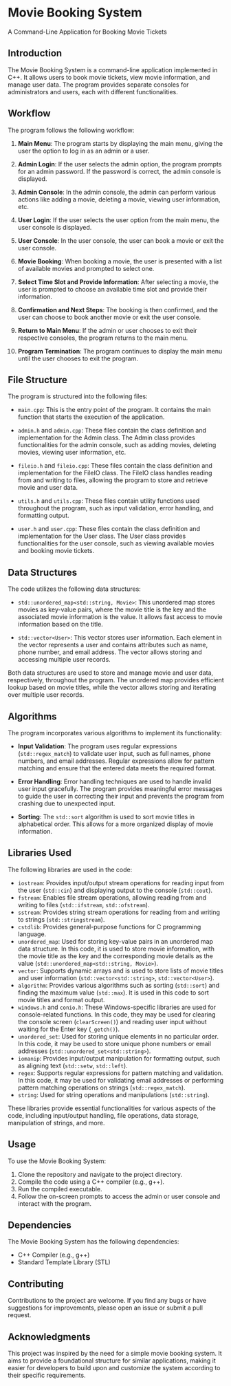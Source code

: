 <div align="center">
</div>

# Movie Booking System
A Command-Line Application for Booking Movie Tickets

## Introduction
The Movie Booking System is a command-line application implemented in C++. It allows users to book movie tickets, view movie information, and manage user data. The program provides separate consoles for administrators and users, each with different functionalities.

## Workflow
The program follows the following workflow:

1. **Main Menu**: The program starts by displaying the main menu, giving the user the option to log in as an admin or a user.

2. **Admin Login**: If the user selects the admin option, the program prompts for an admin password. If the password is correct, the admin console is displayed.

3. **Admin Console**: In the admin console, the admin can perform various actions like adding a movie, deleting a movie, viewing user information, etc.

4. **User Login**: If the user selects the user option from the main menu, the user console is displayed.

5. **User Console**: In the user console, the user can book a movie or exit the user console.

6. **Movie Booking**: When booking a movie, the user is presented with a list of available movies and prompted to select one.

7. **Select Time Slot and Provide Information**: After selecting a movie, the user is prompted to choose an available time slot and provide their information.

8. **Confirmation and Next Steps**: The booking is then confirmed, and the user can choose to book another movie or exit the user console.

9. **Return to Main Menu**: If the admin or user chooses to exit their respective consoles, the program returns to the main menu.

10. **Program Termination**: The program continues to display the main menu until the user chooses to exit the program.

## File Structure
The program is structured into the following files:

- `main.cpp`: This is the entry point of the program. It contains the main function that starts the execution of the application.

- `admin.h` and `admin.cpp`: These files contain the class definition and implementation for the Admin class. The Admin class provides functionalities for the admin console, such as adding movies, deleting movies, viewing user information, etc.

- `fileio.h` and `fileio.cpp`: These files contain the class definition and implementation for the FileIO class. The FileIO class handles reading from and writing to files, allowing the program to store and retrieve movie and user data.

- `utils.h` and `utils.cpp`: These files contain utility functions used throughout the program, such as input validation, error handling, and formatting output.

- `user.h` and `user.cpp`: These files contain the class definition and implementation for the User class. The User class provides functionalities for the user console, such as viewing available movies and booking movie tickets.

## Data Structures
The code utilizes the following data structures:

- `std::unordered_map<std::string, Movie>`: This unordered map stores movies as key-value pairs, where the movie title is the key and the associated movie information is the value. It allows fast access to movie information based on the title.

- `std::vector<User>`: This vector stores user information. Each element in the vector represents a user and contains attributes such as name, phone number, and email address. The vector allows storing and accessing multiple user records.

Both data structures are used to store and manage movie and user data, respectively, throughout the program. The unordered map provides efficient lookup based on movie titles, while the vector allows storing and iterating over multiple user records.

## Algorithms
The program incorporates various algorithms to implement its functionality:

- **Input Validation**: The program uses regular expressions (`std::regex_match`) to validate user input, such as full names, phone numbers, and email addresses. Regular expressions allow for pattern matching and ensure that the entered data meets the required format.

- **Error Handling**: Error handling techniques are used to handle invalid user input gracefully. The program provides meaningful error messages to guide the user in correcting their input and prevents the program from crashing due to unexpected input.

- **Sorting**: The `std::sort` algorithm is used to sort movie titles in alphabetical order. This allows for a more organized display of movie information.

## Libraries Used
The following libraries are used in the code:

- `iostream`: Provides input/output stream operations for reading input from the user (`std::cin`) and displaying output to the console (`std::cout`).
- `fstream`: Enables file stream operations, allowing reading from and writing to files (`std::ifstream`, `std::ofstream`).
- `sstream`: Provides string stream operations for reading from and writing to strings (`std::stringstream`).
- `cstdlib`: Provides general-purpose functions for C programming language.
- `unordered_map`: Used for storing key-value pairs in an unordered map data structure. In this code, it is used to store movie information, with the movie title as the key and the corresponding movie details as the value (`std::unordered_map<std::string, Movie>`).
- `vector`: Supports dynamic arrays and is used to store lists of movie titles and user information (`std::vector<std::string>`, `std::vector<User>`).
- `algorithm`: Provides various algorithms such as sorting (`std::sort`) and finding the maximum value (`std::max`). It is used in this code to sort movie titles and format output.
- `windows.h` and `conio.h`: These Windows-specific libraries are used for console-related functions. In this code, they may be used for clearing the console screen (`clearScreen()`) and reading user input without waiting for the Enter key (`_getch()`).
- `unordered_set`: Used for storing unique elements in no particular order. In this code, it may be used to store unique phone numbers or email addresses (`std::unordered_set<std::string>`).
- `iomanip`: Provides input/output manipulation for formatting output, such as aligning text (`std::setw`, `std::left`).
- `regex`: Supports regular expressions for pattern matching and validation. In this code, it may be used for validating email addresses or performing pattern matching operations on strings (`std::regex_match`).
- `string`: Used for string operations and manipulations (`std::string`).

These libraries provide essential functionalities for various aspects of the code, including input/output handling, file operations, data storage, manipulation of strings, and more.

## Usage
To use the Movie Booking System:

1. Clone the repository and navigate to the project directory.
2. Compile the code using a C++ compiler (e.g., g++).
3. Run the compiled executable.
4. Follow the on-screen prompts to access the admin or user console and interact with the program.

## Dependencies
The Movie Booking System has the following dependencies:

- C++ Compiler (e.g., g++)
- Standard Template Library (STL)

## Contributing
Contributions to the project are welcome. If you find any bugs or have suggestions for improvements, please open an issue or submit a pull request.

## Acknowledgments
This project was inspired by the need for a simple movie booking system. It aims to provide a foundational structure for similar applications, making it easier for developers to build upon and customize the system according to their specific requirements.
